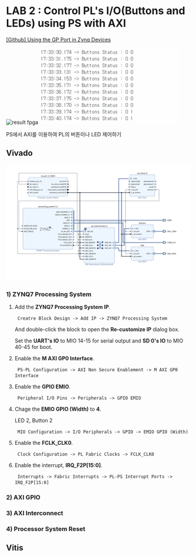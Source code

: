 # LAB 2 : Control PL's I/O(Buttons and LEDs) using PS with AXI

[[Github] Using the GP Port in Zynq Devices](https://github.com/Xilinx/Embedded-Design-Tutorials/blob/master/docs/Getting_Started/Zynq7000-EDT/5-using-gp-port-zynq.rst)

![result fpga](./img/result_fpga.gif)
![result serial](./img/result_serial.gif)

PS에서 AXI를 이용하여 PL의 버튼이나 LED 제어하기

## Vivado

![ip](./img/vivado_ip.png)

### 1) ZYNQ7 Processing System

1. Add the **ZYNQ7 Processing System IP**.

        Creatre Block Design -> Add IP -> ZYNQ7 Processing System

    And double-click the block to open the **Re-customize IP** dialog box.

    Set the **UART's IO** to MIO 14-15 for serial output and **SD 0's IO** to MIO 40-45 for boot.

2. Enable the **M AXI GP0 Interface**.

        PS-PL Configuration -> AXI Non Secure Enablement -> M AXI GP0 Interface

3. Enable the **GPIO EMIO**.

        Peripheral I/O Pins -> Peripherals -> GPIO EMIO

4. Chage the **EMIO GPIO (Width)** to **4**.
    
    LED 2, Button 2

        MIO Configuration -> I/O Peripherals -> GPIO -> EMIO GPIO (Width)

5. Enable the **FCLK_CLK0**.

        Clock Configuration -> PL Fabric Clocks -> FCLK_CLK0

6. Enable the interrupt, **IRQ_F2P[15:0]**.

        Interrupts -> Fabric Interrupts -> PL-PS Interrupt Ports -> IRQ_F2P[15:0]

### 2) AXI GPIO

### 3) AXI Interconnect

### 4) Processor System Reset

## Vitis


